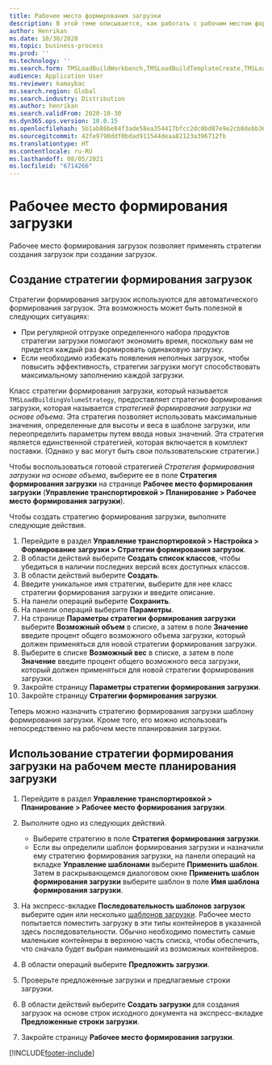 ```yaml
---
title: Рабочее место формирования загрузки
description: В этой теме описывается, как работать с рабочим местом формирования загрузок.
author: Henrikan
ms.date: 10/30/2020
ms.topic: business-process
ms.prod: ''
ms.technology: ''
ms.search.form: TMSLoadBuildWorkbench,TMSLoadBuildTemplateCreate,TMSLoadBuildStrategy,TMSLoadBuildTemplateApply
audience: Application User
ms.reviewer: kamaybac
ms.search.region: Global
ms.search.industry: Distribution
ms.author: henrikan
ms.search.validFrom: 2020-10-30
ms.dyn365.ops.version: 10.0.15
ms.openlocfilehash: 5b1ab86be84f3ade58ea354417bfcc2dc0bd87e9e2cb8debb36ea43f7b877f54
ms.sourcegitcommit: 42fe9790ddf0bdad911544deaa82123a396712fb
ms.translationtype: HT
ms.contentlocale: ru-RU
ms.lasthandoff: 08/05/2021
ms.locfileid: "6714266"
---
```

# <a name="load-building-workbench"></a>Рабочее место формирования загрузки

Рабочее место формирования загрузок позволяет применять стратегии создания загрузок при создании загрузок.

## <a name="create-a-load-building-strategy"></a>Создание стратегии формирования загрузок

Стратегии формирования загрузок используются для автоматического формирования загрузок. Эта возможность может быть полезной в следующих ситуациях:

- При регулярной отгрузке определенного набора продуктов стратегии загрузки помогают экономить время, поскольку вам не придется каждый раз формировать одинаковую загрузку.
- Если необходимо избежать появления неполных загрузок, чтобы повысить эффективность, стратегии загрузки могут способствовать максимальному заполнению каждой загрузки.

Класс стратегии формирования загрузки, который называется `TMSLoadBuildingVolumeStrategy`, предоставляет стратегию формирования загрузки, которая называется *стратегией формирования загрузки на основе объема*. Эта стратегия позволяет использовать максимальные значения, определенные для высоты и веса в шаблоне загрузки, или переопределить параметры путем ввода новых значений. Эта стратегия является единственной стратегией, которая включается в комплект поставки. (Однако у вас могут быть свои пользовательские стратегии.)

Чтобы воспользоваться готовой стратегией *Стратегия формирования загрузки на основе объема*, выберите ее в поле **Стратегия формирования загрузки** на странице **Рабочее место формирования загрузки** (**Управление транспортировкой &gt; Планирование &gt; Рабочее место формирования загрузки**).

Чтобы создать стратегию формирования загрузки, выполните следующие действия.

1. Перейдите в раздел **Управление транспортировкой &gt; Настройка &gt; Формирование загрузки &gt; Стратегии формирования загрузок**.
1. В области действий выберите **Создать список классов**, чтобы убедиться в наличии последних версий всех доступных классов.
1. В области действий выберите **Создать**.
1. Введите уникальное имя стратегии, выберите для нее класс стратегии формирования загрузки и введите описание.
1. На панели операций выберите **Сохранить**.
1. На панели операций выберите **Параметры**.
1. На странице **Параметры стратегии формирования загрузки** выберите **Возможный объем** в списке, а затем в поле **Значение** введите процент общего возможного объема загрузки, который должен применяться для новой стратегии формирования загрузки.
1. Выберите в списке **Возможный вес** в списке, а затем в поле **Значение** введите процент общего возможного веса загрузки, который должен применяться для новой стратегии формирования загрузки.
1. Закройте страницу **Параметры стратегии формирования загрузки**.
1. Закройте страницу **Стратегии формирования загрузки**.

Теперь можно назначить стратегию формирования загрузки шаблону формирования загрузки. Кроме того, его можно использовать непосредственно на рабочем месте планирования загрузки.

## <a name="use-a-load-building-strategy-in-the-load-building-workbench"></a>Использование стратегии формирования загрузки на рабочем месте планирования загрузки

1. Перейдите в раздел **Управление транспортировкой &gt; Планирование &gt; Рабочее место формирования загрузки**.
1. Выполните одно из следующих действий.

    - Выберите стратегию в поле **Стратегия формирования загрузки**.
    - Если вы определили шаблон формирования загрузки и назначили ему стратегию формирования загрузки, на панели операций на вкладке **Управление шаблонами** выберите **Применить шаблон**. Затем в раскрывающемся диалоговом окне **Применить шаблон формирования загрузки** выберите шаблон в поле **Имя шаблона формирования загрузки**.

1. На экспресс-вкладке **Последовательность шаблонов загрузок** выберите один или несколько [шаблонов загрузки](load-template.md). Рабочее место попытается поместить загрузку в эти типы контейнеров в указанной здесь последовательности. Обычно необходимо поместить самые маленькие контейнеры в верхнюю часть списка, чтобы обеспечить, что сначала будет выбран наименьший из возможных контейнеров.
1. В области операций выберите **Предложить загрузки**.
1. Проверьте предложенные загрузки и предлагаемые строки загрузки.
1. В области действий выберите **Создать загрузки** для создания загрузок на основе строк исходного документа на экспресс-вкладке **Предложенные строки загрузки**.
1. Закройте страницу **Рабочее место формирования загрузки**.


[!INCLUDE[footer-include](../../../includes/footer-banner.md)]
